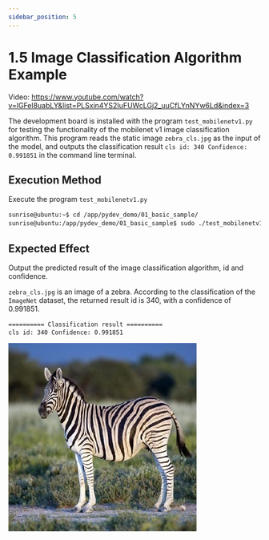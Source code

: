 ```yaml
---
sidebar_position: 5
---
```

# 1.5 Image Classification Algorithm Example

Video: https://www.youtube.com/watch?v=lGFel8uabLY&list=PLSxjn4YS2IuFUWcLGj2_uuCfLYnNYw6Ld&index=3

The development board is installed with the program `test_mobilenetv1.py` for testing the functionality of the mobilenet v1 image classification algorithm. This program reads the static image `zebra_cls.jpg` as the input of the model, and outputs the classification result `cls id: 340 Confidence: 0.991851` in the command line terminal.


## Execution Method
Execute the program `test_mobilenetv1.py`

  ```bash
  sunrise@ubuntu:~$ cd /app/pydev_demo/01_basic_sample/
  sunrise@ubuntu:/app/pydev_demo/01_basic_sample$ sudo ./test_mobilenetv1.py
  ```

## Expected Effect
Output the predicted result of the image classification algorithm, id and confidence.

`zebra_cls.jpg` is an image of a zebra. According to the classification of the `ImageNet` dataset, the returned result id is 340, with a confidence of 0.991851.

```shell
========== Classification result ==========
cls id: 340 Confidence: 0.991851
```

![zebra_cls](../../../../../static/img/01_Quick_start/image/classification/zebra_cls.jpg)